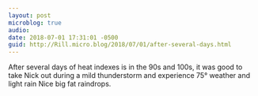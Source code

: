 ```yaml
---
layout: post
microblog: true
audio: 
date: 2018-07-01 17:31:01 -0500
guid: http://Rill.micro.blog/2018/07/01/after-several-days.html
---
```

After several days of heat indexes is in the 90s and 100s, it was good to take Nick out during a mild thunderstorm and experience 75° weather and light rain Nice big fat raindrops.
